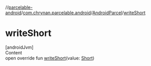 //[parcelable-android](../../index.md)/[com.chrynan.parcelable.android](../index.md)/[AndroidParcel](index.md)/[writeShort](write-short.md)



# writeShort  
[androidJvm]  
Content  
open override fun [writeShort](write-short.md)(value: [Short](https://kotlinlang.org/api/latest/jvm/stdlib/kotlin/-short/index.html))  



